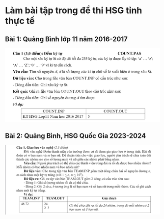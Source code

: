 # Làm bài tập trong đề thi HSG tỉnh thực tế

## Bài 1: Quảng Bình lớp 11 năm 2016-2017

![alt text](image.png)

## Bài 2: Quảng Bình, HSG Quốc Gia 2023-2024

![alt text](image-1.png)